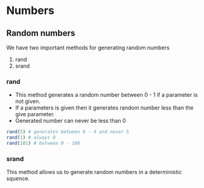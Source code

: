 # Numbers
## Random numbers
We have two important methods for generating random numbers
1. rand
2. srand

### rand
- This method generates a random number between 0 - 1 if a parameter is not given.
- If a parameters is given then it generates random number less than the give parameter.
- Generated number can never be less than 0

```ruby
rand(5) # generates between 0 - 4 and never 5
rand(1) # always 0
rand(101) # between 0 - 100
```

### srand
This method allows us to generate random numbers in a deterministic squence.
